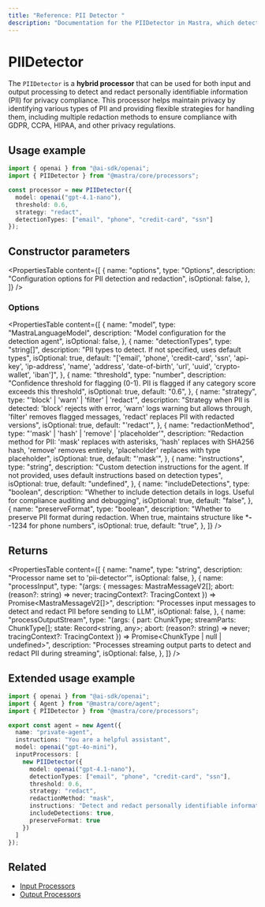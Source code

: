 ```yaml
---
title: "Reference: PII Detector "
description: "Documentation for the PIIDetector in Mastra, which detects and redacts personally identifiable information (PII) from AI responses."
---
```


# PIIDetector

The `PIIDetector` is a **hybrid processor** that can be used for both input and output processing to detect and redact personally identifiable information (PII) for privacy compliance. This processor helps maintain privacy by identifying various types of PII and providing flexible strategies for handling them, including multiple redaction methods to ensure compliance with GDPR, CCPA, HIPAA, and other privacy regulations.

## Usage example

```typescript copy
import { openai } from "@ai-sdk/openai";
import { PIIDetector } from "@mastra/core/processors";

const processor = new PIIDetector({
  model: openai("gpt-4.1-nano"),
  threshold: 0.6,
  strategy: "redact",
  detectionTypes: ["email", "phone", "credit-card", "ssn"]
});
```

## Constructor parameters

<PropertiesTable
  content={[
    {
      name: "options",
      type: "Options",
      description: "Configuration options for PII detection and redaction",
      isOptional: false,
    },
  ]}
/>

### Options

<PropertiesTable
  content={[
    {
      name: "model",
      type: "MastraLanguageModel",
      description: "Model configuration for the detection agent",
      isOptional: false,
    },
    {
      name: "detectionTypes",
      type: "string[]",
      description: "PII types to detect. If not specified, uses default types",
      isOptional: true,
      default: "['email', 'phone', 'credit-card', 'ssn', 'api-key', 'ip-address', 'name', 'address', 'date-of-birth', 'url', 'uuid', 'crypto-wallet', 'iban']",
    },
    {
      name: "threshold",
      type: "number",
      description: "Confidence threshold for flagging (0-1). PII is flagged if any category score exceeds this threshold",
      isOptional: true,
      default: "0.6",
    },
    {
      name: "strategy",
      type: "'block' | 'warn' | 'filter' | 'redact'",
      description: "Strategy when PII is detected: 'block' rejects with error, 'warn' logs warning but allows through, 'filter' removes flagged messages, 'redact' replaces PII with redacted versions",
      isOptional: true,
      default: "'redact'",
    },
    {
      name: "redactionMethod",
      type: "'mask' | 'hash' | 'remove' | 'placeholder'",
      description: "Redaction method for PII: 'mask' replaces with asterisks, 'hash' replaces with SHA256 hash, 'remove' removes entirely, 'placeholder' replaces with type placeholder",
      isOptional: true,
      default: "'mask'",
    },
    {
      name: "instructions",
      type: "string",
      description: "Custom detection instructions for the agent. If not provided, uses default instructions based on detection types",
      isOptional: true,
      default: "undefined",
    },
    {
      name: "includeDetections",
      type: "boolean",
      description: "Whether to include detection details in logs. Useful for compliance auditing and debugging",
      isOptional: true,
      default: "false",
    },
    {
      name: "preserveFormat",
      type: "boolean",
      description: "Whether to preserve PII format during redaction. When true, maintains structure like ***-**-1234 for phone numbers",
      isOptional: true,
      default: "true",
    },
  ]}
/>

## Returns

<PropertiesTable
  content={[
    {
      name: "name",
      type: "string",
      description: "Processor name set to 'pii-detector'",
      isOptional: false,
    },
    {
      name: "processInput",
      type: "(args: { messages: MastraMessageV2[]; abort: (reason?: string) => never; tracingContext?: TracingContext }) => Promise<MastraMessageV2[]>",
      description: "Processes input messages to detect and redact PII before sending to LLM",
      isOptional: false,
    },
    {
      name: "processOutputStream",
      type: "(args: { part: ChunkType; streamParts: ChunkType[]; state: Record<string, any>; abort: (reason?: string) => never; tracingContext?: TracingContext }) => Promise<ChunkType | null | undefined>",
      description: "Processes streaming output parts to detect and redact PII during streaming",
      isOptional: false,
    },
  ]}
/>

## Extended usage example

```typescript filename="src/mastra/agents/private-agent.ts" showLineNumbers copy
import { openai } from "@ai-sdk/openai";
import { Agent } from "@mastra/core/agent";
import { PIIDetector } from "@mastra/core/processors";

export const agent = new Agent({
  name: "private-agent",
  instructions: "You are a helpful assistant",
  model: openai("gpt-4o-mini"),
  inputProcessors: [
    new PIIDetector({
      model: openai("gpt-4.1-nano"),
      detectionTypes: ["email", "phone", "credit-card", "ssn"],
      threshold: 0.6,
      strategy: "redact",
      redactionMethod: "mask",
      instructions: "Detect and redact personally identifiable information while preserving message intent",
      includeDetections: true,
      preserveFormat: true
    })
  ]
});
```

## Related

- [Input Processors](/docs/agents/input-processors)
- [Output Processors](/docs/agents/output-processors)
